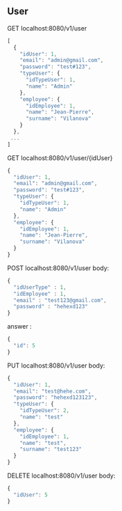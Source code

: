 ## User

GET localhost:8080/v1/user
```javascript
[
  {
    "idUser": 1,
    "email": "admin@gmail.com",
    "password": "test#123",
    "typeUser": {
      "idTypeUser": 1,
      "name": "Admin"
    },
    "employee": {
      "idEmployee": 1,
      "name": "Jean-Pierre",
      "surname": "Vilanova"
    }
  },
 ...
]
```
GET localhost:8080/v1/user/{idUser}
```javascript
{
  "idUser": 1,
  "email": "admin@gmail.com",
  "password": "test#123",
  "typeUser": {
    "idTypeUser": 1,
    "name": "Admin"
  },
  "employee": {
    "idEmployee": 1,
    "name": "Jean-Pierre",
    "surname": "Vilanova"
  }
}
```
POST localhost:8080/v1/user
body: 
```javascript
{
  "idUserType" : 1,
  "idEmployee" : 1,
  "email" : "test123@gmail.com",
  "password" : "hehexd123"
}
```
answer : 
```javascript
{
  "id": 5
}
```
PUT localhost:8080/v1/user
body:
```javascript
{
  "idUser": 1,
  "email": "test@hehe.com",
  "password": "hehexd123123",
  "typeUser": {
    "idTypeUser": 2,
    "name": "test"
  },
  "employee": {
    "idEmployee": 1,
    "name": "test",
    "surname": "test123"
  }
}
```
DELETE localhost:8080/v1/user
body:
```javascript
{
  "idUser": 5
}
```